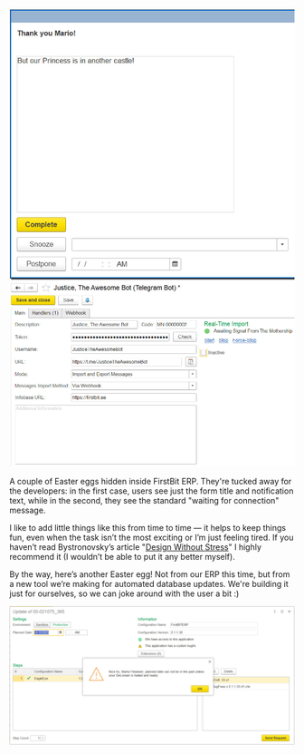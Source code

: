 ﻿![Thank you, Mario!](mario.jpg) ![Awaiting Signal](mothership.jpg)

A couple of Easter eggs hidden inside FirstBit ERP. They're tucked away for the developers: in the first case, users see just the form title and notification text, while in the second, they see the standard "waiting for connection" message.

I like to add little things like this from time to time — it helps to keep things fun, even when the task isn’t the most exciting or I’m just feeling tired. If you haven’t read Bystronovsky’s article "[Design Without Stress](https://collab.ldwg.ru/stressless-design)" I highly recommend it (I wouldn’t be able to put it any better myself).

By the way, here’s another Easter egg! Not from our ERP this time, but from a new tool we’re making for automated database updates. We're building it just for ourselves, so we can joke around with the user a bit :)

![Nice try, Marty!](marty.jpg)
